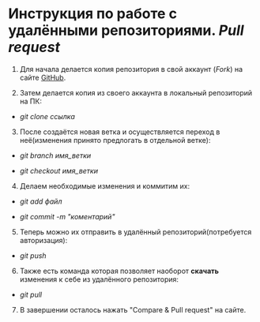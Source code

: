# Инструкция по работе с удалёнными репозиториями. *Pull request*

1. Для начала делается копия репозитория в свой аккаунт (*Fork*) на сайте [GitHub](https://github.com/).

2. Затем делается копия из своего аккаунта в локальный репозиторий на ПК:

* *git clone ссылка*

3. После создаётся новая ветка и осуществляется переход в неё(изменения принято предлогать в отдельной ветке):

* *git branch имя_ветки*

* *git checkout имя_ветки*

4. Делаем необходимые изменения и коммитим их:

* *git add файл*

* *git commit -m "коментарий"*

5. Теперь можно их отправить в удалённый репозиторий(потребуется авторизация):

* *git push*

6. Также есть команда которая позволяет наоборот **скачать** изменения к себе из удалённого репозитория:

* *git pull*

7. В завершении осталось нажать "Compare & Pull request" на сайте.